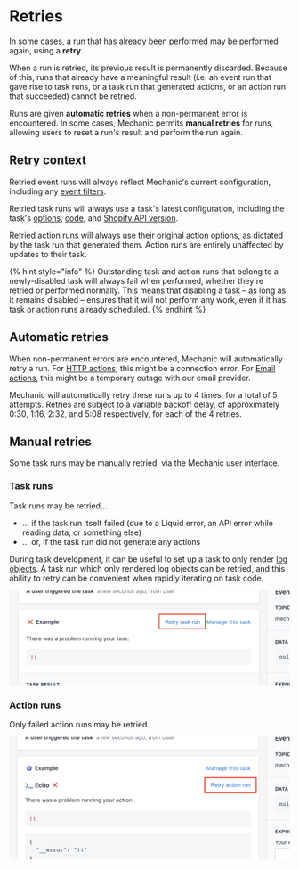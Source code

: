 # Retries

In some cases, a run that has already been performed may be performed again, using a **retry**.

When a run is retried, its previous result is permanently discarded. Because of this, runs that already have a meaningful result \(i.e. an event run that gave rise to task runs, or a task run that generated actions, or an action run that succeeded\) cannot be retried.

Runs are given **automatic retries** when a non-permanent error is encountered. In some cases, Mechanic permits **manual retries** for runs, allowing users to reset a run's result and perform the run again.

## Retry context

Retried event runs will always reflect Mechanic's current configuration, including any [event filters](../../platform/events/filters.md).

Retried task runs will always use a task's latest configuration, including the task's [options](../tasks/options/), [code](../tasks/code/), and [Shopify API version](../tasks/shopify-api-version.md).

Retried action runs will always use their original action options, as dictated by the task run that generated them. Action runs are entirely unaffected by updates to their task.

{% hint style="info" %}
Outstanding task and action runs that belong to a newly-disabled task will always fail when performed, whether they're retried or performed normally. This means that disabling a task – as long as it remains disabled – ensures that it will not perform any work, even if it has task or action runs already scheduled.
{% endhint %}

## Automatic retries

When non-permanent errors are encountered, Mechanic will automatically retry a run. For [HTTP actions](../actions/http.md), this might be a connection error. For [Email actions](../actions/email.md), this might be a temporary outage with our email provider.

Mechanic will automatically retry these runs up to 4 times, for a total of 5 attempts. Retries are subject to a variable backoff delay, of approximately 0:30, 1:16, 2:32, and 5:08 respectively, for each of the 4 retries.

## Manual retries

Some task runs may be manually retried, via the Mechanic user interface.

### Task runs

Task runs may be retried...

* ... if the task run itself failed \(due to a Liquid error, an API error while reading data, or something else\)
* ... or, if the task run did not generate any actions

During task development, it can be useful to set up a task to only render [log objects](../tasks/code/log-objects.md). A task run which only rendered log objects can be retried, and this ability to retry can be convenient when rapidly iterating on task code.

![](../../.gitbook/assets/screen-shot-2021-06-05-at-11.24.20-am.png)

### Action runs

Only failed action runs may be retried.

![](../../.gitbook/assets/screen-shot-2021-06-05-at-11.25.10-am.png)

